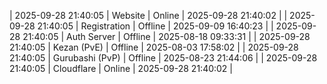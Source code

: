 | 2025-09-28 21:40:05 | Website | Online | 2025-09-28 21:40:02 |
| 2025-09-28 21:40:05 | Registration | Offline | 2025-09-09 16:40:23 |
| 2025-09-28 21:40:05 | Auth Server | Offline | 2025-08-18 09:33:31 |
| 2025-09-28 21:40:05 | Kezan (PvE) | Offline | 2025-08-03 17:58:02 |
| 2025-09-28 21:40:05 | Gurubashi (PvP) | Offline | 2025-08-23 21:44:06 |
| 2025-09-28 21:40:05 | Cloudflare | Online | 2025-09-28 21:40:02 |
